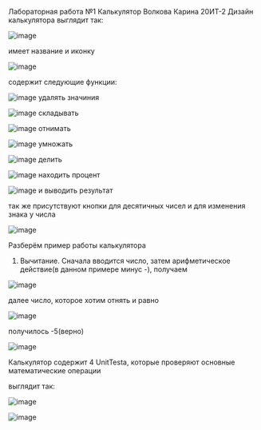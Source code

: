 Лабораторная работа №1 Калькулятор
Волкова Карина 20ИТ-2
Дизайн калькулятора выглядит так:

![image](https://user-images.githubusercontent.com/114572262/197403412-f3e7bbf3-6485-4438-971a-d67d0e650331.png)

имеет название и иконку

![image](https://user-images.githubusercontent.com/114572262/197403480-43cfdba8-3f88-4a82-a9b1-ba63603a9ac5.png)

содержит следующие функции:

![image](https://user-images.githubusercontent.com/114572262/197403745-ca62a10d-5228-4f2a-b81b-8e8e13212a74.png)
удалять значиния

![image](https://user-images.githubusercontent.com/114572262/197403829-22f519f2-d940-493a-820b-7d1812f1add4.png)
складывать

![image](https://user-images.githubusercontent.com/114572262/197403929-fce5dd65-3425-40ac-9502-cd668a13c332.png)
отнимать

![image](https://user-images.githubusercontent.com/114572262/197403960-6d8a1a3e-bee7-4ed0-883e-7f4c34ff1dcf.png)
умножать

![image](https://user-images.githubusercontent.com/114572262/197403988-a83c2645-ab99-4828-8efb-18951db4e383.png)
делить

![image](https://user-images.githubusercontent.com/114572262/197403996-ed9c6509-77e9-4d57-9ed7-fc47bcd685ec.png)
находить процент

![image](https://user-images.githubusercontent.com/114572262/197404460-84bb5424-4108-4d28-add2-a4e4eb589ede.png)
и выводить результат

так же присутствуют кнопки для десятичных чисел и для изменения знака у числа

![image](https://user-images.githubusercontent.com/114572262/197404084-721fbe8f-0f4e-4108-99ad-a6fc6095a3fa.png)

Разберём пример работы калькулятора
1) Вычитание.
Сначала вводится число, затем арифметическое действие(в данном примере минус -), получаем

![image](https://user-images.githubusercontent.com/114572262/197404392-bcceb4f6-b320-4414-a2ed-c1a7084efb8e.png)

далее число, которое хотим отнять и равно

![image](https://user-images.githubusercontent.com/114572262/197404443-a0837cbd-e627-40ac-b181-fc1cf9c1dfc0.png)

получилось -5(верно)

![image](https://user-images.githubusercontent.com/114572262/197404494-b65f9262-0a06-4837-9f98-4afaef70d90f.png)

Калькулятор содержит 4 UnitTesta, которые проверяют основные математические операции

выглядит так:

![image](https://user-images.githubusercontent.com/114572262/197404883-98d5b639-2b61-4082-92b0-05a41a035a39.png)

![image](https://user-images.githubusercontent.com/114572262/197404856-34db2de8-6439-4cae-aaa5-37abb8599df5.png)
